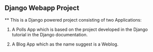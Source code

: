 Django Webapp Project
---------------------
** This is a Django powered project consisting of two Applications:

1. A Polls App which is based on the project developed in the Django tutorial in the Django documentation.

2. A Blog App which as the name suggest is a Weblog.
